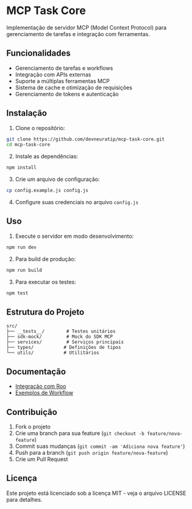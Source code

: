 # MCP Task Core

Implementação de servidor MCP (Model Context Protocol) para gerenciamento de tarefas e integração com ferramentas.

## Funcionalidades

- Gerenciamento de tarefas e workflows
- Integração com APIs externas
- Suporte a múltiplas ferramentas MCP
- Sistema de cache e otimização de requisições
- Gerenciamento de tokens e autenticação

## Instalação

1. Clone o repositório:
```bash
git clone https://github.com/devneuratip/mcp-task-core.git
cd mcp-task-core
```

2. Instale as dependências:
```bash
npm install
```

3. Crie um arquivo de configuração:
```bash
cp config.example.js config.js
```

4. Configure suas credenciais no arquivo `config.js`

## Uso

1. Execute o servidor em modo desenvolvimento:
```bash
npm run dev
```

2. Para build de produção:
```bash
npm run build
```

3. Para executar os testes:
```bash
npm test
```

## Estrutura do Projeto

```
src/
├── __tests__/        # Testes unitários
├── sdk-mock/         # Mock do SDK MCP
├── services/         # Serviços principais
├── types/           # Definições de tipos
└── utils/           # Utilitários
```

## Documentação

- [Integração com Roo](docs/roo-code-integration.md)
- [Exemplos de Workflow](examples/workflow-example.md)

## Contribuição

1. Fork o projeto
2. Crie uma branch para sua feature (`git checkout -b feature/nova-feature`)
3. Commit suas mudanças (`git commit -am 'Adiciona nova feature'`)
4. Push para a branch (`git push origin feature/nova-feature`)
5. Crie um Pull Request

## Licença

Este projeto está licenciado sob a licença MIT - veja o arquivo LICENSE para detalhes.
